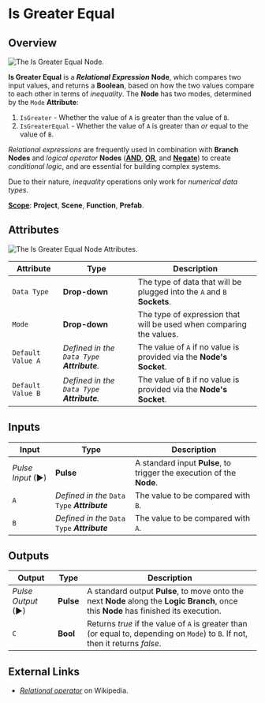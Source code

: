 # Is Greater Equal

## Overview

![The Is Greater Equal Node.](../../.gitbook/assets/isgreaterequalnode20241.png)

**Is Greater Equal** is a _**Relational Expression**_ **Node**, which compares two input values, and returns a **Boolean**, based on how the two values compare to each other in terms of _inequality_. The **Node** has two modes, determined by the `Mode` **Attribute**:

1. `IsGreater` - Whether the value of `A` is greater than the value of `B`.
2. `IsGreaterEqual` - Whether the value of `A` is greater than _or_ equal to the value of `B`.

_Relational expressions_ are frequently used in combination with **Branch Nodes** and _logical operator_ **Nodes** ([**AND**](broken-reference), [**OR**](broken-reference), and [**Negate**](broken-reference)) to create _conditional logic_, and are essential for building complex systems.

Due to their nature, _inequality_ operations only work for _numerical data types_.

[**Scope**](../overview.md#scopes): **Project**, **Scene**, **Function**, **Prefab**.

## Attributes

![The Is Greater Equal Node Attributes.](../../.gitbook/assets/isgreaterequalattributes.png)


| Attribute         | Type                                          | Description                                                             |
| ----------------- | --------------------------------------------- | ----------------------------------------------------------------------- |
| `Data Type`       | **Drop-down**                                 | The type of data that will be plugged into the `A` and `B` **Sockets**. |
| `Mode`            | **Drop-down**                                 | The type of expression that will be used when comparing the values.     |
| `Default Value A` | _Defined in the `Data Type`_ _**Attribute**._ | The value of `A` if no value is provided via the **Node's** **Socket**. |
| `Default Value B` | _Defined in the `Data Type`_ _**Attribute**._ | The value of `B` if no value is provided via the **Node's** **Socket**. |

## Inputs

| Input             | Type                                         | Description                                                           |
| ----------------- | -------------------------------------------- | --------------------------------------------------------------------- |
| _Pulse Input_ (►) | **Pulse**                                    | A standard input **Pulse**, to trigger the execution of the **Node**. |
| `A`               | _Defined in the_ `Data Type` _**Attribute**_ | The value to be compared with `B`.                                    |
| `B`               | _Defined in the_ `Data Type` _**Attribute**_ | The value to be compared with `A`.                                    |

## Outputs

| Output             | Type      | Description                                                                                                                            |
| ------------------ | --------- | -------------------------------------------------------------------------------------------------------------------------------------- |
| _Pulse Output_ (►) | **Pulse** | A standard output **Pulse**, to move onto the next **Node** along the **Logic Branch**, once this **Node** has finished its execution. |
| `C`                | **Bool**  | Returns _true_ if the value of `A` is greater than (or equal to, depending on `Mode`) to `B`. If not, then it returns _false_.         |

## External Links

* [_Relational operator_](https://en.wikipedia.org/wiki/Relational\_operator) on Wikipedia.

